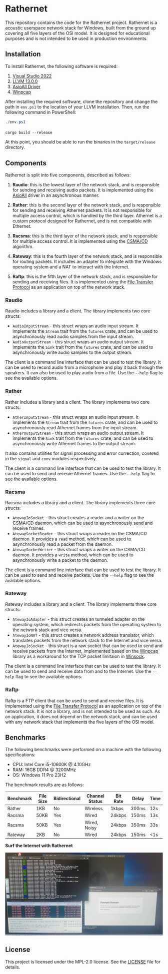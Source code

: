 # Rathernet

This repository contains the code for the Rathernet project. Rathernet is a acoustic userspace network stack for Windows, built from the ground up covering all five layers of the OSI model. It is designed for educational purposes and is not intended to be used in production environments. 

## Installation

To install Rathernet, the following software is required:

1. [Visual Studio 2022](https://visualstudio.microsoft.com/vs/)
2. [LLVM 13.0.0](https://releases.llvm.org/download.html)
3. [AsioAll Driver](http://www.asio4all.org/)
4. [Winpcap](https://www.winpcap.org/install/default.htm)

After installing the required software, clone the repository and change the path in `env.ps1` to the location of your LLVM installation. Then, run the following command in PowerShell:

```powershell
./env.ps1

cargo build --release
```

At this point, you should be able to run the binaries in the `target/release` directory.

## Components

Rathernet is split into five components, described as follows:

1. **Raudio**: this is the lowest layer of the network stack, and is responsible for sending and receiving audio packets. It is implemented using the [AsioAll](http://www.asio4all.org/) driver in an asynchronous manner.

2. **Rather**: this is the second layer of the network stack, and is responsible for sending and receiving Athernet packets. It is not responsible for multiple access control, which is handled by the third layer. Athernet is a custom protocol designed for Rathernet, and is not compatible with Ethernet.

3. **Racsma**: this is the third layer of the network stack, and is responsible for multiple access control. It is implemented using the [CSMA/CD](https://en.wikipedia.org/wiki/Carrier_sense_multiple_access_with_collision_detection) algorithm.

4. **Rateway**: this is the fourth layer of the network stack, and is responsible for routing packets. It includes an adapter to integrate with the Windows operating system and a NAT to interact with the Internet.

5. **Raftp**: this is the fifth layer of the network stack, and is responsible for sending and receiving files. It is implemented using the [File Transfer Protocol](https://en.wikipedia.org/wiki/File_Transfer_Protocol) as an application on top of the network stack.

### Raudio

Raudio includes a library and a client. The library implements two core structs:
* `AudioInputStream` - this struct wraps an audio input stream. It implements the `Stream` trait from the `futures` crate, and can be used to asynchronously read audio samples from the input stream.
* `AudioOutputStream` - this struct wraps an audio output stream. It implements the `Sink` trait from the `futures` crate, and can be used to asynchronously write audio samples to the output stream.

The client is a command line interface that can be used to test the library. It can be used to record audio from a microphone and play it back through the speakers. It can also be used to play audio from a file. Use the `--help` flag to see the available options.

### Rather

Rather includes a library and a client. The library implements two core structs:
* `AtherInputStream` - this struct wraps an audio input stream. It implements the `Stream` trait from the `futures` crate, and can be used to asynchronously read Athernet frames from the input stream.
* `AtherOutputStream` - this struct wraps an audio output stream. It implements the `Sink` trait from the `futures` crate, and can be used to asynchronously write Athernet frames to the output stream.

It also contains utilities for signal processing and error correction, covered in the `signal` and `conv` modules respectively.

The client is a command line interface that can be used to test the library. It can be used to send and receive Athernet frames. Use the `--help` flag to see the available options.

### Racsma

Racsma includes a library and a client. The library implements three core structs:
* `AtewayIoSocket` - this struct creates a reader and a writer on the CSMA/CD daemon, which can be used to asynchronously send and receive frames.
* `AtewaySocketReader` - this struct wraps a reader on the CSMA/CD daemon. It provides a `read` method, which can be used to asynchronously read a packet from the daemon.
* `AtewaySocketWriter` - this struct wraps a writer on the CSMA/CD daemon. It provides a `write` method, which can be used to asynchronously write a packet to the daemon.

The client is a command line interface that can be used to test the library. It can be used to send and receive packets. Use the `--help` flag to see the available options.

### Rateway

Rateway includes a library and a client. The library implements three core structs:
* `AtewayIoAdapter` - this struct creates an tunneled adapter on the operating system, which redirects packets from the operating system to the network stack and vice versa.
* `AtewayIoNAT` - this struct creates a network address translator, which translates packets from the network stack to the Internet and vice versa.
* `AtewayIoSocket` - this struct is a raw socket that can be used to send and receive packets from the Internet, implemented based on the [Winpcap](https://www.winpcap.org/) library as a workaround for the TCP packet limitaion in [Winsock](https://docs.microsoft.com/en-us/windows/win32/winsock/windows-sockets-start-page-2).

The client is a command line interface that can be used to test the library. It can be used to send and receive data from and to the Internet. Use the `--help` flag to see the available options.

### Raftp

Raftp is a FTP client that can be used to send and receive files. It is implemented using the [File Transfer Protocol](https://en.wikipedia.org/wiki/File_Transfer_Protocol) as an application on top of the network stack. It is not a library, and is not intended to be used as such. As an application, it does not depend on the network stack, and can be used with any network stack that implements the five layers of the OSI model.

## Benchmarks

The following benchmarks were performed on a machine with the following specifications:

* CPU: Intel Core i5-10600K @ 4.10GHz
* RAM: 16GB DDR4 @ 3200MHz
* OS: Windows 11 Pro 23H2

The benchmark results are as follows:

| Benchmark | File Size | Bidirectional | Channel Status | Bit Rate | Delay | Time |
| --------- | --------- | ------------- | -------------- | -------- | ----- | ---- |
| Rather    | 1KB       | No            | Wireless       | 1kbps    | 300ms | 12s  |
| Racsma    | 50KB      | Yes           | Wired          | 24kbps   | 150ms | 13s  |
| Racsma    | 50KB      | Yes           | Wired, Noisy   | 24kbps   | 350ms | 33s  |
| Rateway   | 2KB       | No            | Wired          | 24kbps   | 150ms | <1s  |



**Surf the Internet with Rathernet**

![Surf the Internet with Rathernet](assets/aftp/surf.jpg)



## License

This project is licensed under the MPL-2.0 license. See the [LICENSE](LICENSE) file for details.

